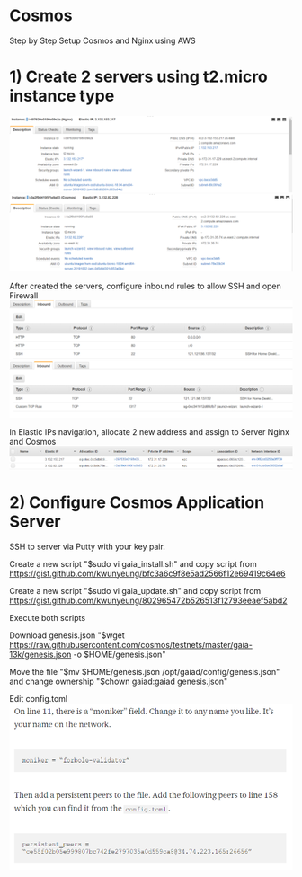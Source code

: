 # Cosmos
Step by Step Setup Cosmos and Nginx using AWS

# 1) Create 2 servers using t2.micro instance type
![Nginx Web Server](https://github.com/fisher-woon/Cosmos/blob/master/AWS_Nginx_server.png)
![Cosmos Application Server](https://github.com/fisher-woon/Cosmos/blob/master/AWS_Cosmos_server.PNG)

After created the servers, configure inbound rules to allow SSH and open Firewall
![Nginx Inbound rules](https://github.com/fisher-woon/Cosmos/blob/master/AWS_Nginx_inbound_rules.PNG)
![Cosmos Inbound rules](https://github.com/fisher-woon/Cosmos/blob/master/AWS_Cosmos_inbound_rules.PNG)

In Elastic IPs navigation, allocate 2 new address and assign to Server Nginx and Cosmos
![Elastic IPs](https://github.com/fisher-woon/Cosmos/blob/master/AWS_Elastic_IPs.PNG)

# 2) Configure Cosmos Application Server
SSH to server via Putty with your key pair.

Create a new script "$sudo vi gaia_install.sh" and copy script from https://gist.github.com/kwunyeung/bfc3a6c9f8e5ad2566f12e69419c64e6

Create a new script "$sudo vi gaia_update.sh" and copy script from https://gist.github.com/kwunyeung/802965472b526513f12793eeaef5abd2

Execute both scripts

Download genesis.json "$wget https://raw.githubusercontent.com/cosmos/testnets/master/gaia-13k/genesis.json -o $HOME/genesis.json"

Move the file "$mv $HOME/genesis.json /opt/gaiad/config/genesis.json" and change ownership "$chown gaiad:gaiad genesis.json"

Edit config.toml 
![config.toml](https://github.com/fisher-woon/Cosmos/blob/master/edit_config_toml.PNG)
